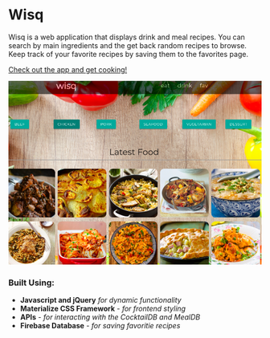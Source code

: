 # Wisq
Wisq is a web application that displays drink and meal recipes. You can search by main ingredients and the get back random recipes to browse. Keep track of your favorite recipes by saving them to the favorites page.

[Check out the app and get cooking!](https://mwomack117.github.io/WISQ/)

![pic cutting board](https://github.com/mwomack117/Group-project-1/blob/master/assets/images/screenshot.png)

### Built Using: 
  * **Javascript and jQuery** *for dynamic functionality*
  * **Materialize CSS Framework** - *for frontend styling* 
  * **APIs** - *for interacting with the CocktailDB and MealDB*
  * **Firebase Database** - *for saving favoritie recipes*
